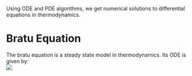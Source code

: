 Using ODE and PDE algorithms, we get numerical solutions to differential equations in thermodynamics.

# Bratu Equation
The bratu equation is a steady state model in thermodynamics. Its ODE is given by:  
<img src="https://render.githubusercontent.com/render/math?math=-\frac{d^2u}{dx}=\sigma\exp{u},u(0)=u(1)=0">
